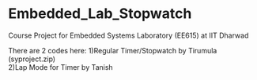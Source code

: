 # Embedded_Lab_Stopwatch
Course Project for Embedded Systems Laboratory (EE615) at IIT Dharwad

There are 2 codes here:
1)Regular Timer/Stopwatch by Tirumula (syproject.zip)\
2)Lap Mode for Timer by Tanish

